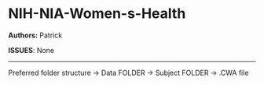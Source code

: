 # NIH-NIA-Women-s-Health

**Authors:** Patrick



**ISSUES**: None



--------------------------------------------------------------------------------------------------

Preferred folder structure -> Data FOLDER -> Subject FOLDER -> .CWA file







